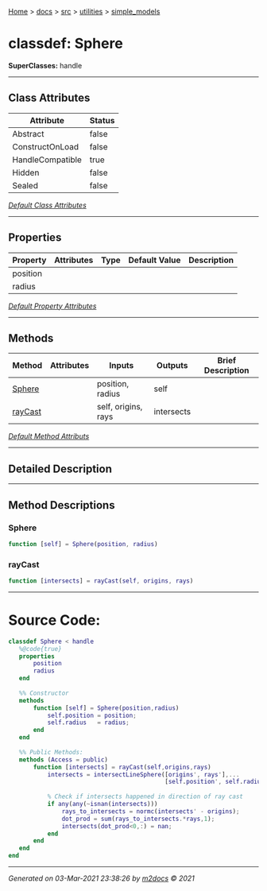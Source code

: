 [Home](../../../index.md) > [docs](../../../docs_index.md) > [src](../../src_index.md) > [utilities](../utilities_index.md) > [simple_models](simple_models_index.md)  


# classdef: Sphere

**SuperClasses:** handle



 ***

## Class Attributes

| Attribute         | Status   | 
| ----------------- | -------- | 
| Abstract | false | 
| ConstructOnLoad | false | 
| HandleCompatible | true | 
| Hidden | false | 
| Sealed | false | 


[*Default Class Attributes*](https://www.mathworks.com/help/matlab/matlab_oop/class-attributes.html)

 ***

## Properties

| Property | Attributes  | Type | Default Value | Description |
| -------- | ----------- | ---- | ------------- | ----------- |
| position |   |  |  |  |
| radius |   |  |  |  |

[*Default Property Attributes*](https://www.mathworks.com/help/matlab/matlab_oop/property-attributes.html)

 ***

## Methods

| Method | Attributes | Inputs | Outputs | Brief Description |
| ------ | ---------- | ------ | ------- | ----------------- |
| [Sphere](#sphere) |   | position, radius | self |  |
| [rayCast](#raycast) |   | self, origins, rays | intersects |  |


[*Default Method Attributs*](https://www.mathworks.com/help/matlab/matlab_oop/method-attributes.html)

 ***

## Detailed Description



 ***

## Method Descriptions

 ### Sphere

```matlab
function [self] = Sphere(position, radius)
```

 ### rayCast

```matlab
function [intersects] = rayCast(self, origins, rays)
```



 
 *** 

# Source Code:

 ```matlab 
 classdef Sphere < handle
    %@code{true}
    properties
        position
        radius
    end
    
    %% Constructor
    methods
        function [self] = Sphere(position,radius)
            self.position = position;
            self.radius   = radius;
        end
    end
    
    %% Public Methods:
    methods (Access = public)
        function [intersects] = rayCast(self,origins,rays)
            intersects = intersectLineSphere([origins', rays'],...
                                             [self.position', self.radius]);
            
            % Check if intersects happened in direction of ray cast
            if any(any(~isnan(intersects)))
                rays_to_intersects = normc(intersects' - origins);
                dot_prod = sum(rays_to_intersects.*rays,1);
                intersects(dot_prod<0,:) = nan;
            end
        end
    end
end 
``` 
 
***

*Generated on 03-Mar-2021 23:38:26 by [m2docs](https://github.com/crgnam-research/m2docs) © 2021*
